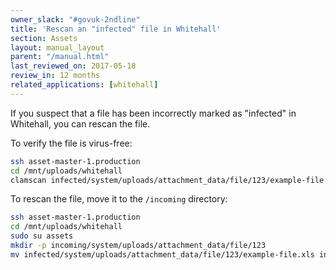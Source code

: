 ```yaml
---
owner_slack: "#govuk-2ndline"
title: 'Rescan an "infected" file in Whitehall'  
section: Assets
layout: manual_layout
parent: "/manual.html"
last_reviewed_on: 2017-05-18
review_in: 12 months
related_applications: [whitehall]
---
```


If you suspect that a file has been incorrectly marked as "infected" in Whitehall,
you can rescan the file.

To verify the file is virus-free:

```bash
ssh asset-master-1.production
cd /mnt/uploads/whitehall
clamscan infected/system/uploads/attachment_data/file/123/example-file.xls
```

To rescan the file, move it to the `/incoming` directory:

```bash
ssh asset-master-1.production
cd /mnt/uploads/whitehall
sudo su assets
mkdir -p incoming/system/uploads/attachment_data/file/123
mv infected/system/uploads/attachment_data/file/123/example-file.xls incoming/system/uploads/attachment_data/file/123/example-file.xls
```
